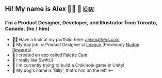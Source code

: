 ## Hi! My name is Alex 👨‍💻 🎨 🇨🇦
### I'm a Product Designer, Developer, and Illustrator from Toronto, Canada. (he / him)

- 👨‍🎨 Have a look at my portfolio here: <a href="https://alexmathers.com">alexmathers.com</a>
- 📱 My day job is: Product Designer at <a href="https://league.com">League</a> (Previsouly <a href="https://nudgerewards.com">Nudge Rewards</a>) 
- 🎨 I created an app called <a href="https://bit.ly/PALette">Palette Cam</a> 
- 🍎 I really like SwiftUI
- 🥌 I'm currently trying to build a Crokinole game in Unity!
- 🐶 My dog's name is 'Billy', that's him on the left <--
